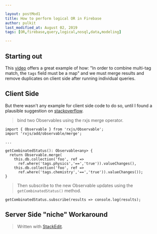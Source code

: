 ```yaml
---

layout: postMod1
title: How to perform logical OR in Firebase
author: pulkit
last_modified_at: August 02, 2019
tags: [OR,firebase,query,logical,nosql,data,modeling]

---
```


## Starting out
This [video]( https://youtu.be/35RlydUf6xo?t=198) offers a great example of how: "In order to combine multi-tag match, the `tags` field must be a map" and we must merge results and remove duplicates on client side after running individual queries.

## Client Side
But there wasn't any example for client side code to do so, until I found a plausible suggestion on [stackoverflow](https://stackoverflow.com/questions/46632042/how-to-perform-compound-queries-with-logical-or-in-cloud-firestore#answer-48832819).

> bind two Observables using the rxjs merge operator.

```
import { Observable } from 'rxjs/Observable';
import 'rxjs/add/observable/merge';

...

getCombinatedStatus(): Observable<any> {
  return Observable.merge(
    this.db.collection('foo', ref =>
      ref.where('tags.physics','==','true')).valueChanges(),
    this.db.collection('foo', ref =>
      ref.where('tags.chemistry','==','true')).valueChanges());
}
```

> Then subscribe to the new Observable updates using the `getCombinatedStatus()` method.

```
getCombinatedStatus.subscribe(results => console.log(results);
```

## Server Side "niche" Workaround


> Written with [StackEdit](https://stackedit.io/).
<!--stackedit_data:
eyJoaXN0b3J5IjpbLTU4NTU5MjI3NF19
-->